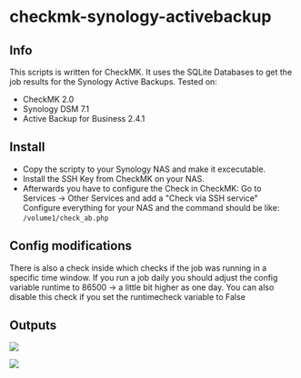 # checkmk-synology-activebackup
## Info

This scripts is written for CheckMK.
It uses the SQLite Databases to get the job results for the Synology Active Backups.
Tested on:
- CheckMK 2.0
- Synology DSM 7.1
- Active Backup for Business 2.4.1

## Install
* Copy the scripty to your Synology NAS and make it excecutable.
* Install the SSH Key from CheckMK on your NAS.
* Afterwards you have to configure the Check in CheckMK:
Go to Services -> Other Services and add a "Check via SSH service"
Configure everything for your NAS and the command should be like:
```/volume1/check_ab.php```

## Config modifications
There is also a check inside which checks if the job was running in a specific time window.
If you run a job daily you should adjust the config variable runtime to 86500 -> a little bit higher as one day.
You can also disable this check if you set the runtimecheck variable to False

## Outputs
![](https://github.com/righter83/checkmk-synology-activebackup/raw/main/images/ok.png)

![](https://github.com/righter83/checkmk-synology-activebackup/images/error.png)
